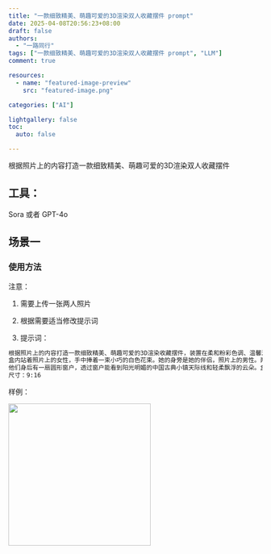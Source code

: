 ```yaml
---
title: "一款细致精美、萌趣可爱的3D渲染双人收藏摆件 prompt"
date: 2025-04-08T20:56:23+08:00
draft: false
authors:
  - "一路同行"
tags: ["一款细致精美、萌趣可爱的3D渲染双人收藏摆件 prompt", "LLM"]
comment: true

resources:
  - name: "featured-image-preview"
    src: "featured-image.png"

categories: ["AI"]

lightgallery: false
toc:
  auto: false

---
```


根据照片上的内容打造一款细致精美、萌趣可爱的3D渲染双人收藏摆件

<!--more-->

## 工具：
Sora 或者 GPT-4o

## 场景一
### 使用方法
注意：

1. 需要上传一张两人照片 
2. 根据需要适当修改提示词

3. 提示词：

```markdown
根据照片上的内容打造一款细致精美、萌趣可爱的3D渲染收藏摆件，装置在柔和粉彩色调、温馨浪漫的展示盒中。展示盒为浅奶油色搭配柔和的金色装饰，形似精致的便携珠宝盒。打开盒盖，呈现出一幕温暖浪漫的场景：两位Q版角色正甜蜜相望。盒顶雕刻着“FOREVER TOGETHER”（永远在一起）的字样，周围点缀着小巧精致的星星与爱心图案。
盒内站着照片上的女性，手中捧着一束小巧的白色花束。她的身旁是她的伴侣，照片上的男性。两人都拥有大而闪亮、充满表现力的眼睛，以及柔和、温暖的微笑，传递出浓浓的爱意和迷人的气质。
他们身后有一扇圆形窗户，透过窗户能看到阳光明媚的中国古典小镇天际线和轻柔飘浮的云朵。盒内以温暖的柔和光线进行照明，背景中漂浮着花瓣点缀气氛。整个展示盒和角色的色调优雅和谐，营造出一个奢华而梦幻的迷你纪念品场景。
尺寸：9:16
```

样例：

<img src="https://pub-7259be827a654c9d967dc72dc1c91fdd.r2.dev/2025/04/91f466b96a42d06edfca96af50a9d587.jpeg" title="" alt="" width="282">


